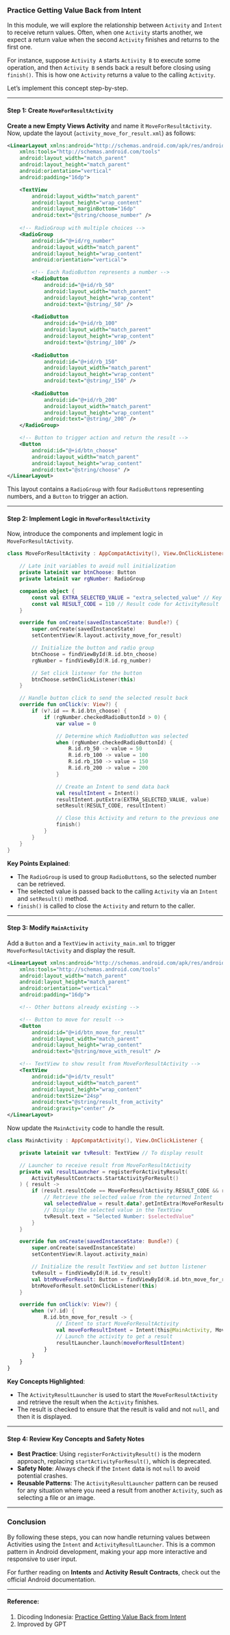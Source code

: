 ### **Practice Getting Value Back from Intent**

In this module, we will explore the relationship between `Activity` and `Intent` to receive return values. Often, when one `Activity` starts another, we expect a return value when the second `Activity` finishes and returns to the first one. 

For instance, suppose `Activity A` starts `Activity B` to execute some operation, and then `Activity B` sends back a result before closing using `finish()`. This is how one `Activity` returns a value to the calling `Activity`.

Let’s implement this concept step-by-step.

---

#### **Step 1: Create `MoveForResultActivity`**

**Create a new Empty Views Activity** and name it `MoveForResultActivity`.  
Now, update the layout (`activity_move_for_result.xml`) as follows:

```xml
<LinearLayout xmlns:android="http://schemas.android.com/apk/res/android"
    xmlns:tools="http://schemas.android.com/tools"
    android:layout_width="match_parent"
    android:layout_height="match_parent"
    android:orientation="vertical"
    android:padding="16dp">

    <TextView
        android:layout_width="match_parent"
        android:layout_height="wrap_content"
        android:layout_marginBottom="16dp"
        android:text="@string/choose_number" />
    
    <!-- RadioGroup with multiple choices -->
    <RadioGroup
        android:id="@+id/rg_number"
        android:layout_width="match_parent"
        android:layout_height="wrap_content"
        android:orientation="vertical">

        <!-- Each RadioButton represents a number -->
        <RadioButton
            android:id="@+id/rb_50"
            android:layout_width="match_parent"
            android:layout_height="wrap_content"
            android:text="@string/_50" />
        
        <RadioButton
            android:id="@+id/rb_100"
            android:layout_width="match_parent"
            android:layout_height="wrap_content"
            android:text="@string/_100" />
        
        <RadioButton
            android:id="@+id/rb_150"
            android:layout_width="match_parent"
            android:layout_height="wrap_content"
            android:text="@string/_150" />
        
        <RadioButton
            android:id="@+id/rb_200"
            android:layout_width="match_parent"
            android:layout_height="wrap_content"
            android:text="@string/_200" />
    </RadioGroup>

    <!-- Button to trigger action and return the result -->
    <Button
        android:id="@+id/btn_choose"
        android:layout_width="match_parent"
        android:layout_height="wrap_content"
        android:text="@string/choose" />
</LinearLayout>
```

This layout contains a `RadioGroup` with four `RadioButton`s representing numbers, and a `Button` to trigger an action.

---

#### **Step 2: Implement Logic in `MoveForResultActivity`**

Now, introduce the components and implement logic in `MoveForResultActivity`.

```kotlin
class MoveForResultActivity : AppCompatActivity(), View.OnClickListener {

    // Late init variables to avoid null initialization
    private lateinit var btnChoose: Button
    private lateinit var rgNumber: RadioGroup

    companion object {
        const val EXTRA_SELECTED_VALUE = "extra_selected_value" // Key to pass data
        const val RESULT_CODE = 110 // Result code for ActivityResult
    }

    override fun onCreate(savedInstanceState: Bundle?) {
        super.onCreate(savedInstanceState)
        setContentView(R.layout.activity_move_for_result)

        // Initialize the button and radio group
        btnChoose = findViewById(R.id.btn_choose)
        rgNumber = findViewById(R.id.rg_number)

        // Set click listener for the button
        btnChoose.setOnClickListener(this)
    }

    // Handle button click to send the selected result back
    override fun onClick(v: View?) {
        if (v?.id == R.id.btn_choose) {
            if (rgNumber.checkedRadioButtonId > 0) {
                var value = 0

                // Determine which RadioButton was selected
                when (rgNumber.checkedRadioButtonId) {
                    R.id.rb_50 -> value = 50
                    R.id.rb_100 -> value = 100
                    R.id.rb_150 -> value = 150
                    R.id.rb_200 -> value = 200
                }

                // Create an Intent to send data back
                val resultIntent = Intent()
                resultIntent.putExtra(EXTRA_SELECTED_VALUE, value)
                setResult(RESULT_CODE, resultIntent)

                // Close this Activity and return to the previous one
                finish()
            }
        }
    }
}
```

**Key Points Explained**:
- The `RadioGroup` is used to group `RadioButton`s, so the selected number can be retrieved.
- The selected value is passed back to the calling `Activity` via an `Intent` and `setResult()` method.
- `finish()` is called to close the `Activity` and return to the caller.

---

#### **Step 3: Modify `MainActivity`**

Add a `Button` and a `TextView` in `activity_main.xml` to trigger `MoveForResultActivity` and display the result.

```xml
<LinearLayout xmlns:android="http://schemas.android.com/apk/res/android"
    xmlns:tools="http://schemas.android.com/tools"
    android:layout_width="match_parent"
    android:layout_height="match_parent"
    android:orientation="vertical"
    android:padding="16dp">

    <!-- Other buttons already existing -->

    <!-- Button to move for result -->
    <Button
        android:id="@+id/btn_move_for_result"
        android:layout_width="match_parent"
        android:layout_height="wrap_content"
        android:text="@string/move_with_result" />

    <!-- TextView to show result from MoveForResultActivity -->
    <TextView
        android:id="@+id/tv_result"
        android:layout_width="match_parent"
        android:layout_height="wrap_content"
        android:textSize="24sp"
        android:text="@string/result_from_activity"
        android:gravity="center" />
</LinearLayout>
```

Now update the `MainActivity` code to handle the result.

```kotlin
class MainActivity : AppCompatActivity(), View.OnClickListener {

    private lateinit var tvResult: TextView // To display result

    // Launcher to receive result from MoveForResultActivity
    private val resultLauncher = registerForActivityResult(
        ActivityResultContracts.StartActivityForResult()
    ) { result ->
        if (result.resultCode == MoveForResultActivity.RESULT_CODE && result.data != null) {
            // Retrieve the selected value from the returned Intent
            val selectedValue = result.data?.getIntExtra(MoveForResultActivity.EXTRA_SELECTED_VALUE, 0)
            // Display the selected value in the TextView
            tvResult.text = "Selected Number: $selectedValue"
        }
    }

    override fun onCreate(savedInstanceState: Bundle?) {
        super.onCreate(savedInstanceState)
        setContentView(R.layout.activity_main)

        // Initialize the result TextView and set button listener
        tvResult = findViewById(R.id.tv_result)
        val btnMoveForResult: Button = findViewById(R.id.btn_move_for_result)
        btnMoveForResult.setOnClickListener(this)
    }

    override fun onClick(v: View?) {
        when (v?.id) {
            R.id.btn_move_for_result -> {
                // Intent to start MoveForResultActivity
                val moveForResultIntent = Intent(this@MainActivity, MoveForResultActivity::class.java)
                // Launch the activity to get a result
                resultLauncher.launch(moveForResultIntent)
            }
        }
    }
}
```

**Key Concepts Highlighted**:
- The `ActivityResultLauncher` is used to start the `MoveForResultActivity` and retrieve the result when the `Activity` finishes.
- The result is checked to ensure that the result is valid and not `null`, and then it is displayed.

---

#### **Step 4: Review Key Concepts and Safety Notes**

- **Best Practice**: Using `registerForActivityResult()` is the modern approach, replacing `startActivityForResult()`, which is deprecated.
- **Safety Note**: Always check if the `Intent` data is not `null` to avoid potential crashes.
- **Reusable Patterns**: The `ActivityResultLauncher` pattern can be reused for any situation where you need a result from another `Activity`, such as selecting a file or an image.

---

### **Conclusion**

By following these steps, you can now handle returning values between Activities using the `Intent` and `ActivityResultLauncher`. This is a common pattern in Android development, making your app more interactive and responsive to user input.

For further reading on **Intents** and **Activity Result Contracts**, check out the official Android documentation.

---

#### **Reference**:
1. Dicoding Indonesia: [Practice Getting Value Back from Intent
](https://www.dicoding.com/academies/51/tutorials/29100?from=1200)
2. Improved by GPT
